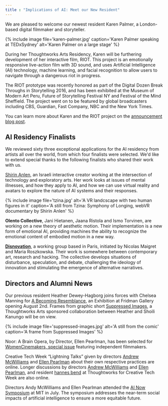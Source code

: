 ```yaml
---
title : "Implications of AI: Meet our New Resident"
---
```

We are pleased to welcome our newest resident Karen Palmer, a London-based digital filmmaker and storyteller.

{% include image file='karen-palmer.jpg'
   caption='Karen Palmer speaking at TEDxSydney'
   alt='Karen Palmer on a large stage' %}

During her Thoughtworks Arts Residency, Karen will be furthering development of her interactive film, RIOT. This project is an emotionally responsive live-action film with 3D sound, and uses Artificial Intelligence (AI) technology, machine learning, and facial recognition to allow users to navigate through a dangerous riot in progress.

<!--excerpt-ends-->

The RIOT prototype was recently honored as part of the Digital Dozen Break Throughs in Storytelling 2016, and has been exhibited at the Museum of Modern Art Peru, Future of Storytelling Festival NY and Festival of the Mind Sheffield. The project went on to be featured by global broadcasters including CBS, Guardian, Fast Company, NBC and the New York Times.

You can learn more about Karen and the RIOT project on the [announcement blog post](https://thoughtworksarts.io/blog/karen-palmer-ai-residency/).

## AI Residency Finalists

We reviewed sixty three exceptional applications for the AI residency from artists all over the world, from which four finalists were selected. We'd like to extend special thanks to the following finalists who shared their work with us.

[Shirin Anlen](https://www.shirin.works/), an Israeli interactive creator working at the intersection of technology and exploratory arts. Her work looks at issues of mental illnesses, and how they apply to AI, and how we can use virtual reality and avatars to explore the nature of AI systems and their responses.

{% include image file='tzina.jpg'
   alt='A VR landcscape with two human figures in it'
   caption='A still from Tzina: Symphony of Longing, webVR documentary by Shirin Anlen' %}

**Olento Collective**, Jani Hietanen, Jaana Ristola and Ismo Torvinen, are working on a new theory of aesthetic motion. Their implementation is a new form of emotional AI, providing machines the ability to recognize the emotional content of embodied motion in a new way.

**[Disnovation](http://www.disnovation.org)**, a working group based in Paris, initiated by Nicolas Maigret and Maria Roszkowska. Their work is somewhere between contemporary art, research and hacking. The collective develops situations of disturbance, speculation, and debate, challenging the ideology of innovation and stimulating the emergence of alternative narratives.  

## Directors and Alumni News

Our previous resident Heather Dewey-Hagborg joins forces with Chelsea Manning for [A Becoming Resemblance](https://www.fridmangallery.com/a-becoming-resemblance), an Exhibition at Fridman Gallery opening August 2nd. Frames from graphic short [Suppressed Images](http://deweyhagborg.com/projects/suppressed-images), a Thoughtworks Arts sponsored collaboration between Heather and Shoili Kanungo will be on view.

{% include image file='suppressed-images.jpg'
   alt='A still from the comic'
   caption='A frame from Suppressed Images' %}

Noor: A Brain Opera, by Director, Ellen Pearlman, has been selected for [WomenCinemakers, special issue]( http://womencinemakers.com/) featuring independent filmmakers.

Creative Tech Week “Lightning Talks” given by directors [Andrew McWilliams](https://www.youtube.com/watch?v=mKTkPuMF7ho) and [Ellen Pearlman](https://www.youtube.com/watch?v=wwz5rysH9a4) about their own respective practices are online. Longer discussions by directors [Andrew McWilliams](https://www.youtube.com/watch?v=YOmvAV6eV2w&feature=youtu.be) and [Ellen Pearlman](https://www.youtube.com/watch?v=QdOnnytWvlY&feature=youtu.be), and resident [hannes bend](https://www.youtube.com/watch?v=b8IjNTji7w4&feature=youtu.be) at Thoughtworks for Creative Tech Week are also online.

Directors Andy McWilliams and Ellen Pearlman attended the [AI Now Symposium](https://artificialintelligencenow.com/schedule/2017-symposium) at MIT in July. The symposium addresses the near-term social impacts of artificial intelligence to ensure a more equitable future.
